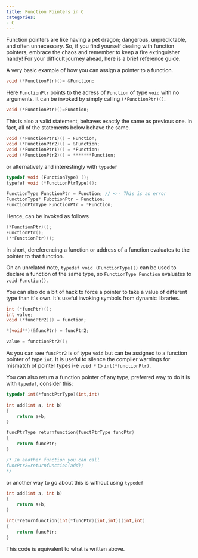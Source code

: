 ```yaml
---
title: Function Pointers in C
categories:
- C
---
```


Function pointers are like having a pet dragon; dangerous, unpredictable, and often unnecessary. So, if you find yourself dealing with function pointers, embrace the chaos and remember to keep a fire extinguisher handy! For your difficult journey ahead, here is a brief reference guide.

A very basic example of how you can assign a pointer to a function.
~~~C
void (*FunctionPtr)()= &Function;
~~~
Here `FunctionPtr` points to the adress of `Function` of type `void` with no arguments. It can be invoked by simply calling `(*FunctionPtr)()`.

```C
void (*FunctionPtr)()=Function;
```
This is also a valid statement, behaves exactly the same as previous one. In fact, all of the statements below behave the same.

```C
void (*FunctionPtr1)() = Function;
void (*FunctionPtr2)() = &Function;
void (*FunctionPtr1)() = *Function;
void (*FunctionPtr2)() = *******Function;
```
or alternatively and interestingly with `typedef`
```C
typedef void (FunctionType) ();
typefef void (*FunctionPtrType)();

FunctionType FunctionPtr = Function; // <-- This is an error
FunctionType* FubctionPtr = Function;
FunctionPtrType FunctionPtr = *Function;

```

Hence, can be invoked as follows

```C
(*FunctionPtr)();
FunctionPtr();
(**FunctionPtr)();
```

In short, dereferencing a function or address of a function evaluates to the pointer to that function.

On an unrelated note, `typedef void (FunctionType)()` can be used to declare a function of the same type, so `FunctionType Function` evaluates to `void Function()`.

You can also do a bit of hack to force a pointer to take a value of different type than it's own. It's useful invoking symbols from dynamic libraries.

```C
int (*funcPtr)();
int value;
void (*funcPtr2)() = function;

*(void**)(&funcPtr) = funcPtr2;

value = functionPtr2();
```

As you can see `funcPtr2` is of type `void` but can be assigned to a function pointer of type `int`. It is useful to silence the compiler warnings for mismatch of pointer types i-e `void *` to `int(*functionPtr)`.

You can also return a function pointer of any type, preferred way to do it is with `typedef`, consider this:

```C
typedef int(*functPtrType)(int,int)

int add(int a, int b)
{
    return a+b;
}

funcPtrType returnfunction(functPtrType funcPtr)
{
    return funcPtr;
}

/* In another function you can call
funcPtr2=returnfunction(add);
*/
```

or another way to go about this is without using `typedef`

```C
int add(int a, int b)
{
    return a+b;
}

int(*returnfunction(int(*funcPtr)(int,int))(int,int)
{
    return funcPtr;
}
```
This code is equivalent to what is written above.
